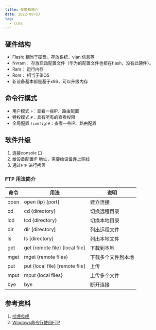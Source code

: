 ```yaml
---
title: 交换机简介  
date: 2022-08-03  
tag:   
  - ccna
---
```


## 硬件结构  
- Flash:  相当于硬盘。存放系统、vlan 信息等
- Nvram： 存放启动配置文件（华为的配置文件也都在flash，没有此硬件）。
- Ram： 运行内存
- Rom： 相当于BIOS  
- 新设备基本都是基于x86，可以升级内存  
<!-- more -->
## 命令行模式  
- 用户模式 `>`：查看一些IP、路由配置  
- 特权模式 `#`：具有所有的查看权限  
- 全局配置 `(config)#`：查看一些IP、路由配置  

## 软件升级  
1. 连接console 口  
2. 给设备配置IP 地址，需要给设备连上网线  
3. 通过`FTP` 进行拷贝  

### FTP 用法简介  

命令|用法|说明  
---|---|---
open|open {ip} [port]|建立连接  
cd| cd {directory}|切换远程目录  
lcd| lcd {directory}|切换本地目录  
dir| dir [directory]|列出远程文件  
ls| ls [directory]|列出本地文件  
get|get {remote file} [local file]|下载到本地
mget|mget {remote files}|下载多个文件到本地
put|put {local file} [remote file]|上传  
mput|mput {local files} |上传多个文件  
bye|bye|断开连接  

## 参考资料  
1. [哔哩哔哩](https://www.bilibili.com/video/BV1kE411N7JV)  
2. [Windows命令行使用FTP](https://www.cnblogs.com/whseay/p/3456038.html) 
